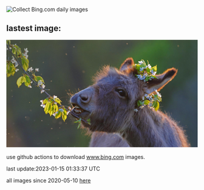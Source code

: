 ![Collect Bing.com daily images](https://github.com/counter2015/bing-daily-images/workflows/Collect%20Bing.com%20daily%20images/badge.svg)
## lastest image:
![](images/DonkeyFeast.jpg)

use github actions to download www.bing.com images.

last update:2023-01-15 01:33:37 UTC

all images since 2020-05-10 [here](https://github.com/counter2015/bing-daily-images/tree/master/images) 
